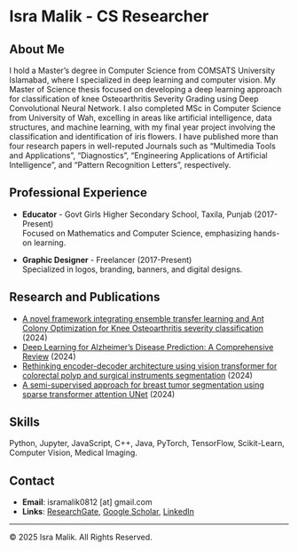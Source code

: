 # Isra Malik - CS Researcher

## About Me
I hold a Master’s degree in Computer Science from COMSATS University Islamabad, where I specialized in deep learning and computer vision. My Master of Science thesis focused on developing a deep learning approach for classification of knee Osteoarthritis Severity Grading using Deep Convolutional Neural Network. I also completed MSc in Computer Science from University of Wah, excelling in areas like artificial intelligence, data structures, and machine learning, with my final year project involving the classification and identification of iris flowers. I have published more than four research papers in well-reputed Journals such as “Multimedia Tools and Applications”, “Diagnostics”, “Engineering Applications of Artificial Intelligence”, and “Pattern Recognition Letters”, respectively.

## Professional Experience

- **Educator** - Govt Girls Higher Secondary School, Taxila, Punjab (2017-Present)  
  Focused on Mathematics and Computer Science, emphasizing hands-on learning.

- **Graphic Designer** - Freelancer (2017-Present)  
  Specialized in logos, branding, banners, and digital designs.

## Research and Publications

- [A novel framework integrating ensemble transfer learning and Ant Colony Optimization for Knee Osteoarthritis severity classification](https://doi.org/10.1007/s11042-024-19661-3) (2024)
- [Deep Learning for Alzheimer’s Disease Prediction: A Comprehensive Review](https://doi.org/10.3390/diagnostics14121281) (2024)
- [Rethinking encoder-decoder architecture using vision transformer for colorectal polyp and surgical instruments segmentation](https://doi.org/10.1016/j.engappai.2024.108962) (2024)
- [A semi-supervised approach for breast tumor segmentation using sparse transformer attention UNet](https://doi.org/10.1016/j.patrec.2024.11.008) (2024)

## Skills
Python, Jupyter, JavaScript, C++, Java, PyTorch, TensorFlow, Scikit-Learn, Computer Vision, Medical Imaging.

## Contact
- **Email**: isramalik0812 [at] gmail.com  
- **Links**: [ResearchGate](https://www.researchgate.net/profile/Isra-Malik-5), [Google Scholar](https://scholar.google.com.pk/citations?hl=en&user=g94f0cIAAAAJ), [LinkedIn](https://www.linkedin.com/in/isra-malik-graphic-designer-expert/)

---

&copy; 2025 Isra Malik. All Rights Reserved.

